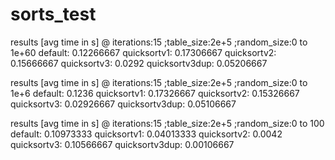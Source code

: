 # sorts_test


results [avg time in s] @ iterations:15 ;table_size:2e+5 ;random_size:0 to 1e+60
default:        0.12266667
quicksortv1:    0.17306667
quicksortv2:    0.15666667
quicksortv3:    0.0292
quicksortv3dup: 0.05206667

results [avg time in s] @ iterations:15 ;table_size:2e+5 ;random_size:0 to 1e+6
default:        0.1236
quicksortv1:    0.17326667
quicksortv2:    0.15326667
quicksortv3:    0.02926667
quicksortv3dup: 0.05106667

results [avg time in s] @ iterations:15 ;table_size:2e+5 ;random_size:0 to 100
default:        0.10973333
quicksortv1:    0.04013333
quicksortv2:    0.0042
quicksortv3:    0.10566667
quicksortv3dup: 0.00106667